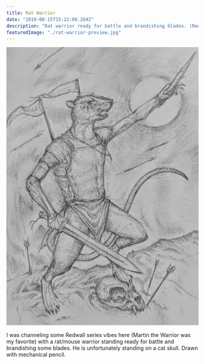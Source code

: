 ```yaml
---
title: Rat Warrior
date: "2019-08-15T15:22:00.284Z"
description: "Rat warrior ready for battle and brandishing blades. (Redwall?)"
featuredImage: "./rat-warrior-preview.jpg"
---
```


![Rat Warrior](./rat-warrior.jpg)

I was channeling some Redwall series vibes here (Martin the Warrior was my favorite) with a rat/mouse warrior standing ready for battle and brandishing some blades. He is unfortunately standing on a cat skull. Drawn with mechanical pencil.
